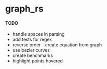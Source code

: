 # graph_rs

#### TODO
- handle spaces in parsing
- add tests for regex
- reverse order - create equation from graph
- use bezier curves
- create benchmarks
- highlight points hovered
